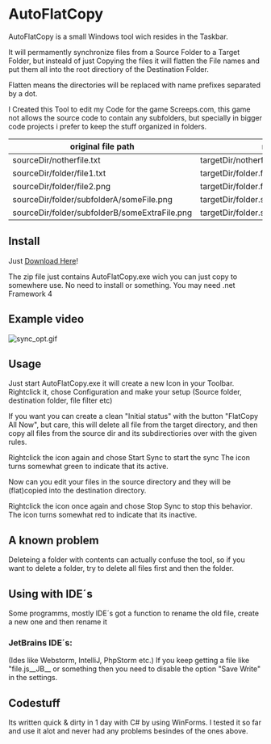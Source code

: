# AutoFlatCopy

AutoFlatCopy is a small Windows tool wich resides in the Taskbar.

It will permamently synchronize files from a Source Folder to a Target Folder,
but insteald of just Copying the files it will flatten the File names and put them all into the root directiory of the Destination Folder.

Flatten means the directories will be replaced with name prefixes separated by a dot.

I Created this Tool to edit my Code for the game Screeps.com, this game not allows the source code to contain any subfolders,
but specially in bigger code projects i prefer to keep the stuff organized in folders.

original file path | new file path 
--- | --- 
sourceDir/notherfile.txt | targetDir/notherfile.txt 
sourceDir/folder/file1.txt | targetDir/folder.file1.txt 
sourceDir/folder/file2.png | targetDir/folder.file2.png 
sourceDir/folder/subfolderA/someFile.png | targetDir/folder.subfolderA.someFile.png 
sourceDir/folder/subfolderB/someExtraFile.png | targetDir/folder.subfolderB.someExtraFile.png 

## Install

Just [Download Here](https://github.com/Salmakis/AutoFlatCopy/releases/latest)!

The zip file just contains AutoFlatCopy.exe wich you can just copy to somewhere use.
No need to install or something.
You may need .net Framework 4

## Example video 
![sync_opt.gif](https://s13.postimg.org/oaeu7w97r/sync_opt.gif)
 
## Usage
Just start AutoFlatCopy.exe it will create a new Icon in your Toolbar.
Rightclick it, chose Configuration and make your setup (Source folder, destination folder, file filter etc)
 
If you want you can create a clean "Initial status" with the button "FlatCopy All Now", but care, this will delete all file from the    target directory, and then copy all files from the source dir and its subdirectiories over with the given rules.

Rightclick the icon again and chose Start Sync to start the sync
The icon turns somewhat green to indicate that its active.

Now can you edit your files in the source directory and they will be (flat)copied into the destination directory.

Rightclick the icon once again and chose Stop Sync to stop this behavior.
The icon turns somewhat red to indicate that its inactive.

 ## A known problem
 
 Deleteing a folder with contents can actually confuse the tool, so if you want to delete a folder, try to delete all files first and then the folder.
 
 ## Using with IDE´s
 Some programms, mostly IDE´s got a function to rename the old file, create a new one and then rename it
 
 ### JetBrains IDE´s:
 (Ides like Webstorm, IntelliJ, PhpStorm etc.)
 If you keep getting a file like "file.js__JB__ or something then you need to disable the option "Save Write" in the settings.

## Codestuff
Its written quick & dirty in 1 day with C# by using WinForms.
I tested it so far and use it alot and never had any problems besindes of the ones above.
